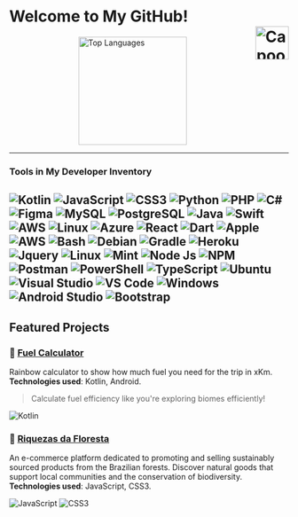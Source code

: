 # Welcome to My GitHub!　　　　　　　　　　　　　  <span style="float: right;"><img src="https://media.tenor.com/WHOwHxdVSQIAAAAM/capoo-capoo-type.gif" alt="Capoo Typing" width="60"/></span>

<div style="display: flex; justify-content: center; align-items: center; gap: 20px;">
    <img src="https://github-readme-stats.vercel.app/api/top-langs/?username=alanazip&layout=compact&theme=dark&title_color=34eb37" alt="Top Languages" height="195px" />
</div>

---

### Tools in My Developer Inventory

![Kotlin](https://skillicons.dev/icons?i=kotlin)
![JavaScript](https://skillicons.dev/icons?i=js)
![CSS3](https://skillicons.dev/icons?i=css)
![Python](https://skillicons.dev/icons?i=python)
![PHP](https://skillicons.dev/icons?i=php)
![C#](https://skillicons.dev/icons?i=cs)
![Figma](https://skillicons.dev/icons?i=figma)
![MySQL](https://skillicons.dev/icons?i=mysql)
![PostgreSQL](https://skillicons.dev/icons?i=postgres)
![Java](https://skillicons.dev/icons?i=java)
![Swift](https://skillicons.dev/icons?i=swift)
![AWS](https://skillicons.dev/icons?i=aws)
![Linux](https://skillicons.dev/icons?i=linux)
![Azure](https://skillicons.dev/icons?i=azure)
![React](https://skillicons.dev/icons?i=react)
![Dart](https://skillicons.dev/icons?i=dart)
![Apple](https://skillicons.dev/icons?i=apple)
![AWS](https://skillicons.dev/icons?i=aws)
![Bash](https://skillicons.dev/icons?i=bash)
![Debian](https://skillicons.dev/icons?i=debian)
![Gradle](https://skillicons.dev/icons?i=gradle)
![Heroku](https://skillicons.dev/icons?i=heroku)
![Jquery](https://skillicons.dev/icons?i=jquery)
![Linux](https://skillicons.dev/icons?i=linux)
![Mint](https://skillicons.dev/icons?i=mint)
![Node Js](https://skillicons.dev/icons?i=nodejs)
![NPM](https://skillicons.dev/icons?i=npm)
![Postman](https://skillicons.dev/icons?i=postman)
![PowerShell](https://skillicons.dev/icons?i=powershell)
![TypeScript](https://skillicons.dev/icons?i=ts)
![Ubuntu](https://skillicons.dev/icons?i=ubuntu)
![Visual Studio](https://skillicons.dev/icons?i=visualstudio)
![VS Code](https://skillicons.dev/icons?i=vscode)
![Windows](https://skillicons.dev/icons?i=windows)
![Android Studio](https://skillicons.dev/icons?i=androidstudio)
![Bootstrap](https://skillicons.dev/icons?i=bootstrap)
---

##  Featured Projects

### 🌈 **[Fuel Calculator](https://github.com/alanazip/fuel_calculator)**
Rainbow calculator to show how much fuel you need for the trip in xKm. **Technologies used**: Kotlin, Android.  
>  Calculate fuel efficiency like you're exploring biomes efficiently!

![Kotlin](https://skillicons.dev/icons?i=kotlin)

### 🌱 **[Riquezas da Floresta](https://github.com/alanazip/riquezasdafloresta)**
An e-commerce platform dedicated to promoting and selling sustainably sourced products from the Brazilian forests. Discover natural goods that support local communities and the conservation of biodiversity. **Technologies used**: JavaScript, CSS3. 

![JavaScript](https://skillicons.dev/icons?i=js)
![CSS3](https://skillicons.dev/icons?i=css)

